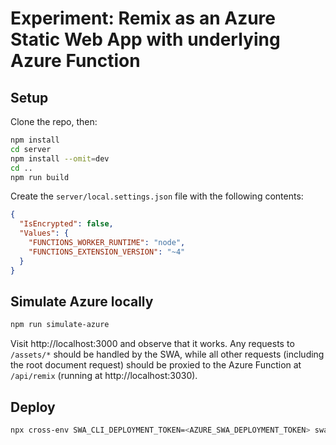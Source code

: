 # Experiment: Remix as an Azure Static Web App with underlying Azure Function

## Setup

Clone the repo, then:

```sh
npm install
cd server
npm install --omit=dev
cd ..
npm run build
```

Create the `server/local.settings.json` file with the following contents:

```json
{
  "IsEncrypted": false,
  "Values": {
    "FUNCTIONS_WORKER_RUNTIME": "node",
    "FUNCTIONS_EXTENSION_VERSION": "~4"
  }
}
```

## Simulate Azure locally

```sh
npm run simulate-azure
```

Visit http://localhost:3000 and observe that it works. Any requests to `/assets/*` should be handled by the SWA, while all other requests (including the root document request) should be proxied to the Azure Function at `/api/remix` (running at http://localhost:3030).

## Deploy

```sh
npx cross-env SWA_CLI_DEPLOYMENT_TOKEN=<AZURE_SWA_DEPLOYMENT_TOKEN> swa deploy --no-use-keychain --verbose=silly
```

